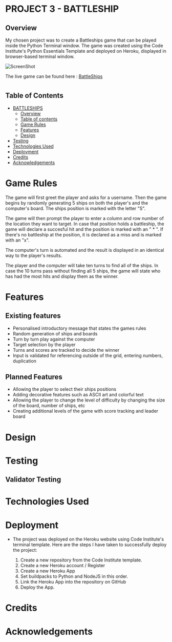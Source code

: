 # PROJECT 3 - BATTLESHIP

## Overview

My chosen project was to create a Battleships game that can be played inside the Python Terminal window.
The game was created using the Code Institute's Python Essentials Template and deployed on Heroku, displayed in browser-based terminal window.

![ScreenShot](./readme-images/ami-responsive.png)

The live game can be found here : <a href = "https://project3-steveb-battleships.herokuapp.com/">BattleShips</a>

#  
## Table of Contents

- [BATTLESHIPS](#battleships)
  - [Overview](#overview)
  - [Table of contents](#table-ofcontents)
  - [Game Rules](#game-rules0)
  - [Features](#features)
  - [Design](#design)
- [Testing](#testing)
- [Technologies Used](#technologies-used)
- [Deployment](#deployment)
- [Credits](#credits)
- [Acknowledgements](#acknowledgements)

# Game Rules

The game will first greet the player and asks for a username. Then the game begins by randomly generating 5 ships on both the player's and the computer's board. The ships position is marked with the letter "S".

The game will then prompt the player to enter a column and row number of the location they want to target. In case that position holds a battleship, the game will declare a succesful hit and the position is marked with an " * ". If there's  no battleship at the position, it is declared as a miss and is marked with an "x".

The computer's turn is automated and the result is displayed in an identical way to the player's results.

The player and the computer will take ten turns to find all of the ships. In case the 10 turns pass without finding all 5 ships, the game will state who has had the most hits and display them as the winner.

# Features

## Existing features

* Personalised introductory message that states the games rules
* Random generation of ships and boards
* Turn by turn play against the computer
* Target selection by the player
* Turns and scores are tracked to decide the winner
* Input is validated for referencing outside of the grid, entering numbers, duplication

## Planned Features

* Allowing the player to select their ships positions
* Adding decorative features such as ASCII art and colorful text
* Allowing the player to change the level of difficulty by changing the size of the board, number of ships, etc
* Creating additional levels of the game with score tracking and leader board

# Design

# Testing

## Validator Testing



# Technologies Used

# Deployment

* The project was deployed on the Heroku website using Code Institute's terminal template. Here are the steps I have taken to successfully deploy the project: 
    
    1. Create a new repository from the Code Institute template.
    2. Create a new Heroku account / Register
    3. Create a new Heroku App
    4. Set buildpacks to Python and NodeJS in this order.
    5. Link the Heroku App into the repository on GitHub
    6. Deploy the App.


# Credits

# Acknowledgements